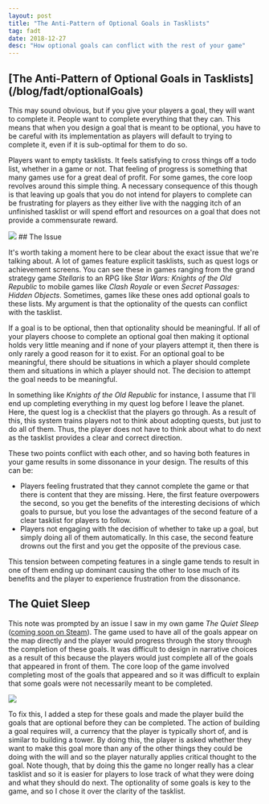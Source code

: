 ```yaml
---
layout: post
title: "The Anti-Pattern of Optional Goals in Tasklists"
tag: fadt
date: 2018-12-27
desc: "How optional goals can conflict with the rest of your game"
---
```

<h2>[The Anti-Pattern of Optional Goals in Tasklists](/blog/fadt/optionalGoals)</h2>

This may sound obvious, but if you give your players a goal, they will want to complete it. People want to complete everything that they can. This means that when you design a goal that is meant to be optional, you have to be careful with its implementation as players will default to trying to complete it, even if it is sub-optimal for them to do so.


Players want to empty tasklists. It feels satisfying to cross things off a todo list, whether in a game or not. That feeling of progress is something that many games use for a great deal of profit. For some games, the core loop revolves around this simple thing. A necessary consequence of this though is that leaving up goals that you do not intend for players to complete can be frustrating for players as they either live with the nagging itch of an unfinished tasklist or will spend effort and resources on a goal that does not provide a commensurate reward.

<img src="/blogImages/tqs_goal.png" />
## The Issue

It's worth taking a moment here to be clear about the exact issue that we're talking about. A lot of games feature explicit tasklists, such as quest logs or achievement screens. You can see these in games ranging from the grand strategy game *Stellaris* to an RPG like *Star Wars: Knights of the Old Republic* to mobile games like *Clash Royale* or even *Secret Passages: Hidden Objects*. Sometimes, games like these ones add optional goals to these lists. My argument is that the optionality of the quests can conflict with the tasklist.


If a goal is to be optional, then that optionality should be meaningful. If all of your players choose to complete an optional goal then making it optional holds very little meaning and if none of your players attempt it, then there is only rarely a good reason for it to exist. For an optional goal to be meaningful, there should be situations in which a player should complete them and situations in which a player should not. The decision to attempt the goal needs to be meaningful.


In something like *Knights of the Old Republic* for instance, I assume that I'll end up completing everything in my quest log before I leave the planet. Here, the quest log is a checklist that the players go through. As a result of this, this system trains players not to think about adopting quests, but just to do all of them. Thus, the player does not have to think about what to do next as the tasklist provides a clear and correct direction.


These two points conflict with each other, and so having both features in your game results in some dissonance in your design. The results of this can be:
- Players feeling frustrated that they cannot complete the game or that there is content that they are missing. Here, the first feature overpowers the second, so you get the benefits of the interesting decisions of which goals to pursue, but you lose the advantages of the second feature of a clear tasklist for players to follow.
- Players not engaging with the decision of whether to take up a goal, but simply doing all of them automatically. In this case, the second feature drowns out the first and you get the opposite of the previous case.



This tension between competing features in a single game tends to result in one of them ending up dominant causing the other to lose much of its benefits and the player to experience frustration from the dissonance.

## The Quiet Sleep

This note was prompted by an issue I saw in my own game *The Quiet Sleep* ([coming soon on Steam](http://store.steampowered.com/app/724510/The_Quiet_Sleep/)). The game used to have all of the goals appear on the map directly and the player would progress through the story through the completion of these goals. It was difficult to design in narrative choices as a result of this because the players would just complete all of the goals that appeared in front of them. The core loop of the game involved completing most of the goals that appeared and so it was difficult to explain that some goals were not necessarily meant to be completed.

<img src="/blogImages/tqs_goalMenu.png" />

To fix this, I added a step for these goals and made the player build the goals that are optional before they can be completed. The action of building a goal requires will, a currency that the player is typically short of, and is similar to building a tower. By doing this, the player is asked whether they want to make this goal more than any of the other things they could be doing with the will and so the player naturally applies critical thought to the goal. Note though, that by doing this the game no longer really has a clear tasklist and so it is easier for players to lose track of what they were doing and what they should do next. The optionality of some goals is key to the game, and so I chose it over the clarity of the tasklist.

